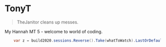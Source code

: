 # TonyT

> TheJanitor cleans up messes.

My Hannah MT 5 - welcome to world of coding.


```csharp
    var z = build2020.sessions.Reverse().Take(whatToWatch).LastOrDefault();
```
